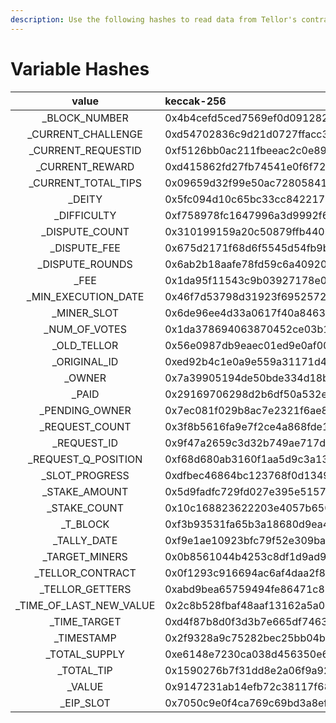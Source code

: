 ```yaml
---
description: Use the following hashes to read data from Tellor's contract
---
```


# Variable Hashes

| **value** | **keccak-256** |
| :---: | :--- |
| \_BLOCK\_NUMBER | 0x4b4cefd5ced7569ef0d091282b4bca9c52a034c56471a6061afd1bf307a2de7c |
| \_CURRENT\_CHALLENGE | 0xd54702836c9d21d0727ffacc3e39f57c92b5ae0f50177e593bfb5ec66e3de280 |
| \_CURRENT\_REQUESTID | 0xf5126bb0ac211fbeeac2c0e89d4c02ac8cadb2da1cfb27b53c6c1f4587b48020 |
| \_CURRENT\_REWARD | 0xd415862fd27fb74541e0f6f725b0c0d5b5fa1f22367d9b78ec6f61d97d05d5f8 |
| \_CURRENT\_TOTAL\_TIPS | 0x09659d32f99e50ac728058418d38174fe83a137c455ff1847e6fb8e15f78f77a |
| \_DEITY | 0x5fc094d10c65bc33cc842217b2eccca0191ff24148319da094e540a559898961 |
| \_DIFFICULTY | 0xf758978fc1647996a3d9992f611883adc442931dc49488312360acc90601759b |
| \_DISPUTE\_COUNT | 0x310199159a20c50879ffb440b45802138b5b162ec9426720e9dd3ee8bbcdb9d7 |
| \_DISPUTE\_FEE | 0x675d2171f68d6f5545d54fb9b1fb61a0e6897e6188ca1cd664e7c9530d91ecfc |
| \_DISPUTE\_ROUNDS | 0x6ab2b18aafe78fd59c6a4092015bddd9fcacb8170f72b299074f74d76a91a923 |
| \_FEE | 0x1da95f11543c9b03927178e07951795dfc95c7501a9d1cf00e13414ca33bc409 |
| \_MIN\_EXECUTION\_DATE | 0x46f7d53798d31923f6952572c6a19ad2d1a8238d26649c2f3493a6d69e425d28 |
| \_MINER\_SLOT | 0x6de96ee4d33a0617f40a846309c8759048857f51b9d59a12d3c3786d4778883d |
| \_NUM\_OF\_VOTES | 0x1da378694063870452ce03b189f48e04c1aa026348e74e6c86e10738514ad2c4 |
| \_OLD\_TELLOR | 0x56e0987db9eaec01ed9e0af003a0fd5c062371f9d23722eb4a3ebc74f16ea371 |
| \_ORIGINAL\_ID | 0xed92b4c1e0a9e559a31171d487ecbec963526662038ecfa3a71160bd62fb8733 |
| \_OWNER | 0x7a39905194de50bde334d18b76bbb36dddd11641d4d50b470cb837cf3bae5def |
| \_PAID | 0x29169706298d2b6df50a532e958b56426de1465348b93650fca42d456eaec5fc |
| \_PENDING\_OWNER | 0x7ec081f029b8ac7e2321f6ae8c6a6a517fda8fcbf63cabd63dfffaeaafa56cc0 |
| \_REQUEST\_COUNT | 0x3f8b5616fa9e7f2ce4a868fde15c58b92e77bc1acd6769bf1567629a3dc4c865 |
| \_REQUEST\_ID | 0x9f47a2659c3d32b749ae717d975e7962959890862423c4318cf86e4ec220291f |
| \_REQUEST\_Q\_POSITION | 0xf68d680ab3160f1aa5d9c3a1383c49e3e60bf3c0c031245cbb036f5ce99afaa1 |
| \_SLOT\_PROGRESS | 0xdfbec46864bc123768f0d134913175d9577a55bb71b9b2595fda21e21f36b082 |
| \_STAKE\_AMOUNT | 0x5d9fadfc729fd027e395e5157ef1b53ef9fa4a8f053043c5f159307543e7cc97 |
| \_STAKE\_COUNT | 0x10c168823622203e4057b65015ff4d95b4c650b308918e8c92dc32ab5a0a034b |
| \_T\_BLOCK | 0xf3b93531fa65b3a18680d9ea49df06d96fbd883c4889dc7db866f8b131602dfb |
| \_TALLY\_DATE | 0xf9e1ae10923bfc79f52e309baf8c7699edb821f91ef5b5bd07be29545917b3a6 |
| \_TARGET\_MINERS | 0x0b8561044b4253c8df1d9ad9f9ce2e0f78e4bd42b2ed8dd2e909e85f750f3bc1 |
| \_TELLOR\_CONTRACT | 0x0f1293c916694ac6af4daa2f866f0448d0c2ce8847074a7896d397c961914a08 |
| \_TELLOR\_GETTERS | 0xabd9bea65759494fe86471c8386762f989e1f2e778949e94efa4a9d1c4b3545a |
| \_TIME\_OF\_LAST\_NEW\_VALUE | 0x2c8b528fbaf48aaf13162a5a0519a7ad5a612da8ff8783465c17e076660a59f1 |
| \_TIME\_TARGET | 0xd4f87b8d0f3d3b7e665df74631f6100b2695daa0e30e40eeac02172e15a999e1 |
| \_TIMESTAMP | 0x2f9328a9c75282bec25bb04befad06926366736e0030c985108445fa728335e5 |
| \_TOTAL\_SUPPLY | 0xe6148e7230ca038d456350e69a91b66968b222bfac9ebfbea6ff0a1fb7380160 |
| \_TOTAL\_TIP | 0x1590276b7f31dd8e2a06f9a92867333eeb3eddbc91e73b9833e3e55d8e34f77d |
| \_VALUE | 0x9147231ab14efb72c38117f68521ddef8de64f092c18c69dbfb602ffc4de7f47 |
| \_EIP\_SLOT | 0x7050c9e0f4ca769c69bd3a8ef740bc37934f8e2c036e5a723fd8ee048ed3f8c3 |

